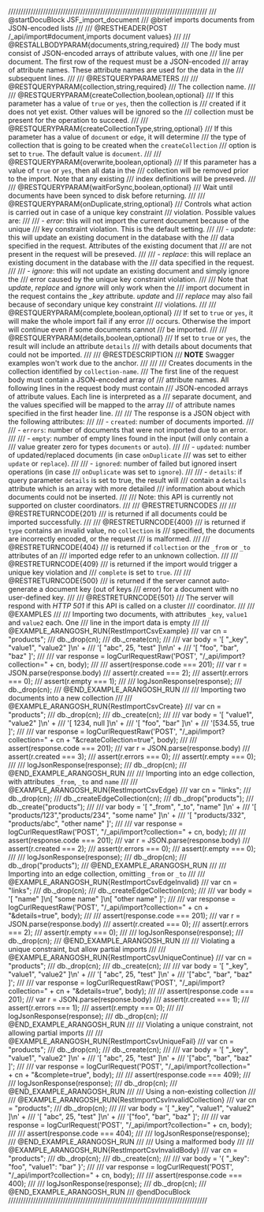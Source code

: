 ////////////////////////////////////////////////////////////////////////////////
/// @startDocuBlock JSF_import_document
/// @brief imports documents from JSON-encoded lists
///
/// @RESTHEADER{POST /_api/import#document,imports document values}
///
/// @RESTALLBODYPARAM{documents,string,required}
/// The body must consist of JSON-encoded arrays of attribute values, with one
/// line per document. The first row of the request must be a JSON-encoded
/// array of attribute names. These attribute names are used for the data in the
/// subsequent lines.
///
/// @RESTQUERYPARAMETERS
///
/// @RESTQUERYPARAM{collection,string,required}
/// The collection name.
///
/// @RESTQUERYPARAM{createCollection,boolean,optional}
/// If this parameter has a value of `true` or `yes`, then the collection is
/// created if it does not yet exist. Other values will be ignored so the
/// collection must be present for the operation to succeed.
///
/// @RESTQUERYPARAM{createCollectionType,string,optional}
/// If this parameter has a value of `document` or `edge`, it will determine
/// the type of collection that is going to be created when the `createCollection`
/// option is set to `true`. The default value is `document`.
///
/// @RESTQUERYPARAM{overwrite,boolean,optional}
/// If this parameter has a value of `true` or `yes`, then all data in the
/// collection will be removed prior to the import. Note that any existing
/// index definitions will be preseved.
///
/// @RESTQUERYPARAM{waitForSync,boolean,optional}
/// Wait until documents have been synced to disk before returning.
///
/// @RESTQUERYPARAM{onDuplicate,string,optional}
/// Controls what action is carried out in case of a unique key constraint
/// violation. Possible values are:
///
/// - *error*: this will not import the current document because of the unique
///   key constraint violation. This is the default setting.
///
/// - *update*: this will update an existing document in the database with the
///   data specified in the request. Attributes of the existing document that
///   are not present in the request will be preseved.
///
/// - *replace*: this will replace an existing document in the database with the
///   data specified in the request.
///
/// - *ignore*: this will not update an existing document and simply ignore the
///   error caused by the unique key constraint violation.
///
/// Note that *update*, *replace* and *ignore* will only work when the
/// import document in the request contains the *_key* attribute. *update* and
/// *replace* may also fail because of secondary unique key constraint
/// violations.
///
/// @RESTQUERYPARAM{complete,boolean,optional}
/// If set to `true` or `yes`, it will make the whole import fail if any error
/// occurs. Otherwise the import will continue even if some documents cannot
/// be imported.
///
/// @RESTQUERYPARAM{details,boolean,optional}
/// If set to `true` or `yes`, the result will include an attribute `details`
/// with details about documents that could not be imported.
///
/// @RESTDESCRIPTION
/// **NOTE** Swagger examples won't work due to the anchor.
///
///
/// Creates documents in the collection identified by `collection-name`.
/// The first line of the request body must contain a JSON-encoded array of
/// attribute names. All following lines in the request body must contain
/// JSON-encoded arrays of attribute values. Each line is interpreted as a
/// separate document, and the values specified will be mapped to the array
/// of attribute names specified in the first header line.
///
/// The response is a JSON object with the following attributes:
///
/// - `created`: number of documents imported.
///
/// - `errors`: number of documents that were not imported due to an error.
///
/// - `empty`: number of empty lines found in the input (will only contain a
///   value greater zero for types `documents` or `auto`).
///
/// - `updated`: number of updated/replaced documents (in case `onDuplicate`
///   was set to either `update` or `replace`).
///
/// - `ignored`: number of failed but ignored insert operations (in case
///   `onDuplicate` was set to `ignore`).
///
/// - `details`: if query parameter `details` is set to true, the result will
///   contain a `details` attribute which is an array with more detailed
///   information about which documents could not be inserted.
///
/// Note: this API is currently not supported on cluster coordinators.
///
/// @RESTRETURNCODES
///
/// @RESTRETURNCODE{201}
/// is returned if all documents could be imported successfully.
///
/// @RESTRETURNCODE{400}
/// is returned if `type` contains an invalid value, no `collection` is
/// specified, the documents are incorrectly encoded, or the request
/// is malformed.
///
/// @RESTRETURNCODE{404}
/// is returned if `collection` or the `_from` or `_to` attributes of an
/// imported edge refer to an unknown collection.
///
/// @RESTRETURNCODE{409}
/// is returned if the import would trigger a unique key violation and
/// `complete` is set to `true`.
///
/// @RESTRETURNCODE{500}
/// is returned if the server cannot auto-generate a document key (out of keys
/// error) for a document with no user-defined key.
///
/// @RESTRETURNCODE{501}
/// The server will respond with *HTTP 501* if this API is called on a cluster
/// coordinator.
///
/// @EXAMPLES
///
/// Importing two documents, with attributes `_key`, `value1` and `value2` each. One
/// line in the import data is empty
///
/// @EXAMPLE_ARANGOSH_RUN{RestImportCsvExample}
///     var cn = "products";
///     db._drop(cn);
///     db._create(cn);
///
///     var body = '[ "_key", "value1", "value2" ]\n' + 
///                '[ "abc", 25, "test" ]\n\n' + 
///                '[ "foo", "bar", "baz" ]';
///
///     var response = logCurlRequestRaw('POST', "/_api/import?collection=" + cn, body);
///
///     assert(response.code === 201);
///     var r = JSON.parse(response.body)
///     assert(r.created === 2);
///     assert(r.errors === 0);
///     assert(r.empty === 1);
///
///     logJsonResponse(response);
///     db._drop(cn);
/// @END_EXAMPLE_ARANGOSH_RUN
///
/// Importing two documents into a new collection
///
/// @EXAMPLE_ARANGOSH_RUN{RestImportCsvCreate}
///     var cn = "products";
///     db._drop(cn);
///     db._create(cn);
///
///     var body = '[ "value1", "value2" ]\n' + 
///                '[ 1234, null ]\n' + 
///                '[ "foo", "bar" ]\n' + 
///                '[534.55, true ]';
///
///     var response = logCurlRequestRaw('POST', "/_api/import?collection=" + cn + "&createCollection=true", body);
///
///     assert(response.code === 201);
///     var r = JSON.parse(response.body)
///     assert(r.created === 3);
///     assert(r.errors === 0);
///     assert(r.empty === 0);
///
///     logJsonResponse(response);
///     db._drop(cn);
/// @END_EXAMPLE_ARANGOSH_RUN
///
/// Importing into an edge collection, with attributes `_from`, `_to` and `name`
///
/// @EXAMPLE_ARANGOSH_RUN{RestImportCsvEdge}
///     var cn = "links";
///     db._drop(cn);
///     db._createEdgeCollection(cn);
///     db._drop("products");
///     db._create("products");
///
///     var body = '[ "_from", "_to", "name" ]\n' + 
///                '[ "products/123","products/234", "some name" ]\n' +
///                '[ "products/332", "products/abc", "other name" ]';
///
///     var response = logCurlRequestRaw('POST', "/_api/import?collection=" + cn, body);
///
///     assert(response.code === 201);
///     var r = JSON.parse(response.body)
///     assert(r.created === 2);
///     assert(r.errors === 0);
///     assert(r.empty === 0);
///
///     logJsonResponse(response);
///     db._drop(cn);
///     db._drop("products");
/// @END_EXAMPLE_ARANGOSH_RUN
///
/// Importing into an edge collection, omitting `_from` or `_to`
///
/// @EXAMPLE_ARANGOSH_RUN{RestImportCsvEdgeInvalid}
///     var cn = "links";
///     db._drop(cn);
///     db._createEdgeCollection(cn);
///
///     var body = '[ "name" ]\n[ "some name" ]\n[ "other name" ]';
///
///     var response = logCurlRequestRaw('POST', "/_api/import?collection=" + cn + "&details=true", body);
///
///     assert(response.code === 201);
///     var r = JSON.parse(response.body)
///     assert(r.created === 0);
///     assert(r.errors === 2);
///     assert(r.empty === 0);
///
///     logJsonResponse(response);
///     db._drop(cn);
/// @END_EXAMPLE_ARANGOSH_RUN
///
/// Violating a unique constraint, but allow partial imports
///
/// @EXAMPLE_ARANGOSH_RUN{RestImportCsvUniqueContinue}
///     var cn = "products";
///     db._drop(cn);
///     db._create(cn);
///
///     var body = '[ "_key", "value1", "value2" ]\n' + 
///                '[ "abc", 25, "test" ]\n' +
///                '["abc", "bar", "baz" ]';
///
///     var response = logCurlRequestRaw('POST', "/_api/import?collection=" + cn + "&details=true", body);
///
///     assert(response.code === 201);
///     var r = JSON.parse(response.body)
///     assert(r.created === 1);
///     assert(r.errors === 1);
///     assert(r.empty === 0);
///
///     logJsonResponse(response);
///     db._drop(cn);
/// @END_EXAMPLE_ARANGOSH_RUN
///
/// Violating a unique constraint, not allowing partial imports
///
/// @EXAMPLE_ARANGOSH_RUN{RestImportCsvUniqueFail}
///     var cn = "products";
///     db._drop(cn);
///     db._create(cn);
///
///     var body = '[ "_key", "value1", "value2" ]\n' +
///                '[ "abc", 25, "test" ]\n' + 
///                '["abc", "bar", "baz" ]';
///
///     var response = logCurlRequest('POST', "/_api/import?collection=" + cn + "&complete=true", body);
///
///     assert(response.code === 409);
///
///     logJsonResponse(response);
///     db._drop(cn);
/// @END_EXAMPLE_ARANGOSH_RUN
///
/// Using a non-existing collection
///
/// @EXAMPLE_ARANGOSH_RUN{RestImportCsvInvalidCollection}
///     var cn = "products";
///     db._drop(cn);
///
///     var body = '[ "_key", "value1", "value2" ]\n' + 
///                '[ "abc", 25, "test" ]\n' + 
///                '["foo", "bar", "baz" ]';
///
///     var response = logCurlRequest('POST', "/_api/import?collection=" + cn, body);
///
///     assert(response.code === 404);
///
///     logJsonResponse(response);
/// @END_EXAMPLE_ARANGOSH_RUN
///
/// Using a malformed body
///
/// @EXAMPLE_ARANGOSH_RUN{RestImportCsvInvalidBody}
///     var cn = "products";
///     db._drop(cn);
///     db._create(cn);
///
///     var body = '{ "_key": "foo", "value1": "bar" }';
///
///     var response = logCurlRequest('POST', "/_api/import?collection=" + cn, body);
///
///     assert(response.code === 400);
///
///     logJsonResponse(response);
///     db._drop(cn);
/// @END_EXAMPLE_ARANGOSH_RUN
/// @endDocuBlock
////////////////////////////////////////////////////////////////////////////////